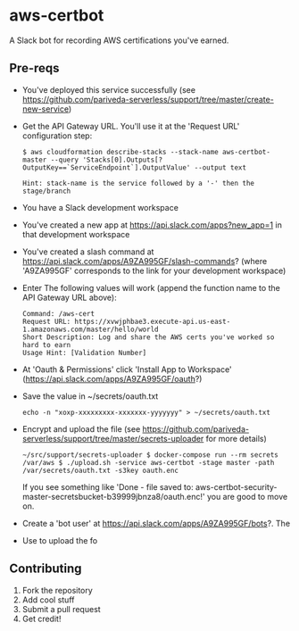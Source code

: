 # aws-certbot

A Slack bot for recording AWS certifications you've earned.

## Pre-reqs

- You've deployed this service successfully (see https://github.com/pariveda-serverless/support/tree/master/create-new-service)
- Get the API Gateway URL. You'll use it at the 'Request URL' configuration step:

    ``` 
    $ aws cloudformation describe-stacks --stack-name aws-certbot-master --query 'Stacks[0].Outputs[?OutputKey==`ServiceEndpoint`].OutputValue' --output text
    
    Hint: stack-name is the service followed by a '-' then the stage/branch
    ``` 
    
- You have a Slack development workspace
- You've created a new app at https://api.slack.com/apps?new_app=1 in that development workspace
- You've created a slash command at https://api.slack.com/apps/A9ZA995GF/slash-commands? (where 'A9ZA995GF' corresponds to the link for your development workspace)

- Enter The following values will work (append the function name to the API Gateway URL above):

    ``` 
    Command: /aws-cert
    Request URL: https://xvwjphbae3.execute-api.us-east-1.amazonaws.com/master/hello/world
    Short Description: Log and share the AWS certs you've worked so hard to earn
    Usage Hint: [Validation Number]
    ```
- At 'Oauth & Permissions' click 'Install App to Workspace' (https://api.slack.com/apps/A9ZA995GF/oauth?)
- Save the value in ~/secrets/oauth.txt
    
    ``` 
    echo -n "xoxp-xxxxxxxxx-xxxxxxx-yyyyyyy" > ~/secrets/oauth.txt
    ```
    
- Encrypt and upload the file (see https://github.com/pariveda-serverless/support/tree/master/secrets-uploader for more details)

    ``` 
    ~/src/support/secrets-uploader $ docker-compose run --rm secrets
    /var/aws $ ./upload.sh -service aws-certbot -stage master -path /var/secrets/oauth.txt -s3key oauth.enc
    ```
    
    If you see something like 'Done - file saved to: aws-certbot-security-master-secretsbucket-b39999jbnza8/oauth.enc!' you are good to move on.

- Create a 'bot user' at https://api.slack.com/apps/A9ZA995GF/bots?. The 


- Use  to upload the fo

## Contributing

1. Fork the repository
1. Add cool stuff
1. Submit a pull request
1. Get credit!


